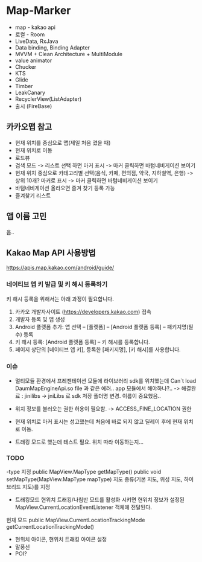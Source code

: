 # Map-Marker

- map - kakao api
- 로컬 - Room
- LiveData, RxJava
- Data binding, Binding Adapter
- MVVM + Clean Architecture + MultiModule
- value animator
- Chucker
- KTS
- Glide
- Timber
- LeakCanary
- RecyclerView(ListAdapter)
- 출시 (FireBase)


## 카카오맵 참고

- 현재 위치를 중심으로 맵(제일 처음 켰을 때)
- 현재 위치로 이동
- 로드뷰
- 검색 모드 -> 리스트 선택 하면 마커 표시 -> 마커 클릭하면 바텀네비게이션 보이기
- 현재 위치 중심으로 카테고리별 선택(음식, 카페, 편의점, 약국, 지하철역, 은행) -> 상위 10개? 마커로 표시 -> 마커 클릭하면 바텀네비게이션 보이기
- 바텀네비게이션 올라오면 즐겨 찾기 등록 가능
- 즐겨찾기 리스트

## 앱 이름 고민
음..



## Kakao Map API 사용방법

https://apis.map.kakao.com/android/guide/

### 네이티브 앱 키 발급 및 키 해시 등록하기

키 해시 등록을 위해서는 아래 과정이 필요합니다.
1. 카카오 개발자사이트 (https://developers.kakao.com) 접속
2. 개발자 등록 및 앱 생성
3. Android 플랫폼 추가: 앱 선택 – [플랫폼] – [Android 플랫폼 등록] – 패키지명(필수) 등록
4. 키 해시 등록: [Android 플랫폼 등록] – 키 해시를 등록합니다.
5. 페이지 상단의 [네이티브 앱 키], 등록한 [패키지명], [키 해시]를 사용합니다.



### 이슈
- 멀티모듈 환경에서 프레젠테이션 모듈에 라이브러리 sdk를 위치했는데
Can`t load DaumMapEngineApi.so file 과 같은 에러..
app 모듈에서 해야하나?..
-> 해결완료 : jinilibs -> jniLibs 로 sdk 저장 폴더명 변경. 이름이 중요했음..

- 위치 정보를 불러오는 권한 허용이 필요함. 
-> ACCESS_FINE_LOCATION 권한

- 현재 위치로 마커 표시는 성고했는데 처음에 바로 되지 않고 딜레이 후에 현재 위치로 이동.

- 트래킹 모드로 했는데 테스트 필요. 위치 따라 이동하는지...



### TODO
-type 지정
public MapView.MapType getMapType()
public void setMapType(MapView.MapType mapType)
지도 종류(기본 지도, 위성 지도, 하이브리드 지도)를 지정


- 트래킹모드
현위치 트래킹/나침반 모드를 활성화 시키면 현위치 정보가 설정된 MapView.CurrentLocationEventListener 객체에 전달된다.

현재 모드
public MapView.CurrentLocationTrackingMode getCurrentLocationTrackingMode()


- 현위치 아이콘, 현위치 트래킹 아이콘 설정
- 말풍선
- POI?
